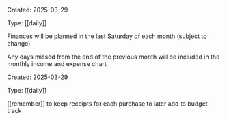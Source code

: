 Created: 2025-03-29

Type: [[daily]]

Finances will be planned in the last Saturday of each month (subject to change)

Any days missed from the end of the previous month will be included in the monthly income and expense chart

Created: 2025-03-29

Type: [[daily]]

[[remember]] to keep receipts for each purchase to later add to budget track